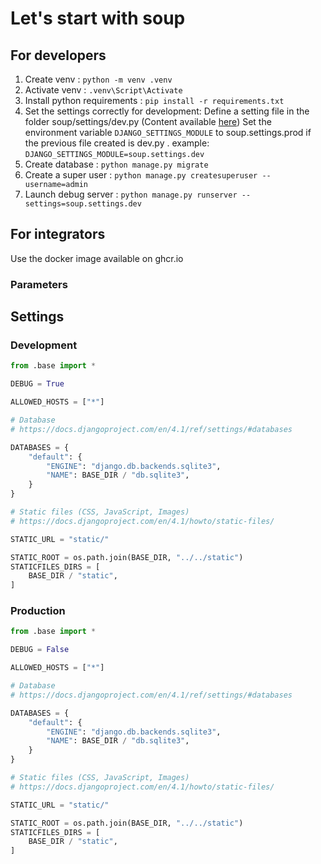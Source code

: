 # Let's start with soup
## For developers
1. Create venv : `python -m venv .venv`
2. Activate venv : `.venv\Script\Activate`
3. Install python requirements : `pip install -r requirements.txt`
4. Set the settings correctly for development:
Define a setting file in the folder soup/settings/dev.py (Content available [here](#settings))
Set the environment variable `DJANGO_SETTINGS_MODULE` to soup.settings.prod if the previous file created is dev.py .
example: `DJANGO_SETTINGS_MODULE=soup.settings.dev`
5. Create database : `python manage.py migrate`
6. Create a super user : `python manage.py createsuperuser --username=admin`
7. Launch debug server : `python manage.py runserver --settings=soup.settings.dev`
## For integrators
Use the docker image available on ghcr.io


### Parameters

## Settings
### Development
```python
from .base import *

DEBUG = True

ALLOWED_HOSTS = ["*"]

# Database
# https://docs.djangoproject.com/en/4.1/ref/settings/#databases

DATABASES = {
    "default": {
        "ENGINE": "django.db.backends.sqlite3",
        "NAME": BASE_DIR / "db.sqlite3",
    }
}

# Static files (CSS, JavaScript, Images)
# https://docs.djangoproject.com/en/4.1/howto/static-files/

STATIC_URL = "static/"

STATIC_ROOT = os.path.join(BASE_DIR, "../../static")
STATICFILES_DIRS = [
    BASE_DIR / "static",
]
```

### Production
```python
from .base import *

DEBUG = False

ALLOWED_HOSTS = ["*"]

# Database
# https://docs.djangoproject.com/en/4.1/ref/settings/#databases

DATABASES = {
    "default": {
        "ENGINE": "django.db.backends.sqlite3",
        "NAME": BASE_DIR / "db.sqlite3",
    }
}

# Static files (CSS, JavaScript, Images)
# https://docs.djangoproject.com/en/4.1/howto/static-files/

STATIC_URL = "static/"

STATIC_ROOT = os.path.join(BASE_DIR, "../../static")
STATICFILES_DIRS = [
    BASE_DIR / "static",
]
```